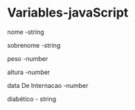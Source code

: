 # Variables-javaScript

nome -string 

sobrenome -string

peso -number 

altura -number 

data De Internacao -number 

diabético - string
